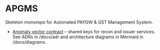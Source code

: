 ﻿# APGMS
Skeleton monorepo for Automated PAYGW & GST Management System.

- [Anomaly vector contract](./anomaly-vector.md) – shared keys for recon and issuer services.
See ADRs in /docs/adr and architecture diagrams in Mermaid in /docs/diagrams.